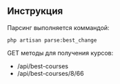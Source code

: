 ## Инструкция

Парсинг выполняется коммандой:

```console
php artisan parse:best_change
```

GET методы для получения курсов:
- /api/best-courses
- /api/best-courses/8/66